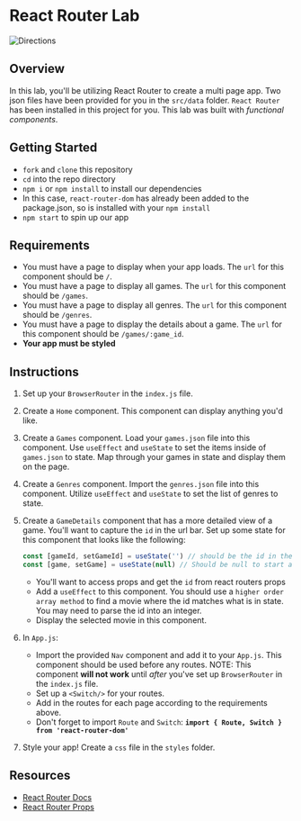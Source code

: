 # React Router Lab

![Directions](https://cdn.pixabay.com/photo/2017/07/27/04/15/directions-2543956_640.png)

## Overview

In this lab, you'll be utilizing React Router to create a multi page app. Two json files have been provided for you in the `src/data` folder. `React Router` has been installed in this project for you.  This lab was built with *functional components*.

## Getting Started

- `fork` and `clone` this repository
- `cd` into the repo directory
- `npm i` or `npm install` to install our dependencies
- In this case, `react-router-dom` has already been added to the package.json, so is installed with your `npm install`
- `npm start` to spin up our app

## Requirements

- You must have a page to display when your app loads. The `url` for this component should be `/`.
- You must have a page to display all games. The `url` for this component should be `/games`.
- You must have a page to display all genres. The `url` for this component should be `/genres`.
- You must have a page to display the details about a game. The `url` for this component should be `/games/:game_id`.
- **Your app must be styled**

## Instructions

1. Set up your `BrowserRouter` in the `index.js` file.
2. Create a `Home` component. This component can display anything you'd like.
3. Create a `Games` component. Load your `games.json` file into this component. Use `useEffect` and `useState` to set the items inside of `games.json` to state.
   Map through your games in state and display them on the page.
4. Create a `Genres` component. Import the `genres.json` file into this component. Utilize `useEffect` and `useState` to set the list of genres to state.
5. Create a `GameDetails` component that has a more detailed view of a game. You'll want to capture the `id` in the url bar. Set up some state for this component that looks like the following:

   ```js
   const [gameId, setGameId] = useState('') // should be the id in the url bar,
   const [game, setGame] = useState(null) // Should be null to start and later becomes an object with the selected game.
   ```

   - You'll want to access props and get the `id` from react routers props
   - Add a `useEffect` to this component. You should use a `higher order array method` to find a movie where the id matches what is in state. You may need to parse the id into an integer.
   - Display the selected movie in this component.

6. In `App.js`:
   - Import the provided `Nav` component and add it to your `App.js`. This component should be used before any routes. NOTE: This component **will not work** until *after* you've set up `BrowserRouter` in the `index.js` file.
   - Set up a `<Switch/>` for your routes.
   - Add in the routes for each page according to the requirements above.
   - Don't forget to import `Route` and `Switch`: **`import { Route, Switch } from 'react-router-dom'`**
7. Style your app! Create a `css` file in the `styles` folder.

## Resources

- [React Router Docs](https://reactrouter.com/web/guides/quick-start)
- [React Router Props](https://reactrouter.com/web/api/match)
